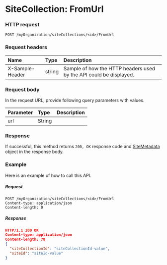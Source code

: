 # SiteCollection: FromUrl


### HTTP request
```http
POST /myOrganization/siteCollections/<id>/FromUrl

```
### Request headers
| Name       | Type | Description|
|:---------------|:--------|:----------|
| X-Sample-Header  | string  | Sample of how the HTTP headers used by the API could be displayed.|

### Request body
In the request URL, provide following query parameters with values.

| Parameter	   | Type	|Description|
|:---------------|:--------|:----------|
|url|String||

### Response
If successful, this method returns `200, OK` response code and [SiteMetadata](../resources/sitemetadata.md) object in the response body.

### Example
Here is an example of how to call this API.
##### Request
```http
POST /myOrganization/siteCollections/<id>/FromUrl
Content-type: application/json
Content-length: 0
```
##### Response
```json
HTTP/1.1 200 OK
Content-type: application/json
Content-length: 78
{
  "siteCollectionId": "siteCollectionId-value",
  "siteId": "siteId-value"
}
```

<!-- uuid: 9e5405e8-8eec-4d63-96da-95d7b5b71ddf
2015-10-09 17:20:42 UTC -->